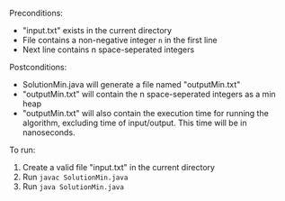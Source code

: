 Preconditions: 
* "input.txt" exists in the current directory
* File contains a non-negative integer `n` in the first line
* Next line contains n space-seperated integers

Postconditions:
* SolutionMin.java will generate a file named "outputMin.txt"
* "outputMin.txt" will contain the n space-seperated integers
as a min heap
* "outputMin.txt" will also contain the execution time for
running the algorithm, excluding time of input/output.
This time will be in nanoseconds.

To run:
1. Create a valid file "input.txt" in the current directory
2. Run `javac SolutionMin.java`
3. Run `java SolutionMin.java`